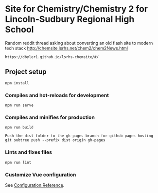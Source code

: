 # Site for Chemistry/Chemistry 2 for Lincoln-Sudbury Regional High School
Random reddit thread asking about converting an old flash site to modern tech stack
http://chemsite.lsrhs.net/chem2/chem2News.html

```
https://dbyler1.github.io/lsrhs-chemsite/#/
```

## Project setup
```
npm install
```

### Compiles and hot-reloads for development
```
npm run serve
```

### Compiles and minifies for production
```
npm run build

Push the dist folder to the gh-pages branch for github pages hosting
git subtree push --prefix dist origin gh-pages
```

### Lints and fixes files
```
npm run lint
```

### Customize Vue configuration
See [Configuration Reference](https://cli.vuejs.org/config/).
